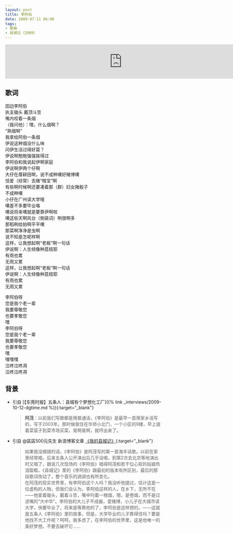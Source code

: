 ```yaml
---
layout: post
title: 李阿伯
date: 2009-07-11 06:00
tags: 
- 歌曲
- 县城记（2009）
---
```


<iframe frameborder="no" border="0" marginwidth="0" marginheight="0" width="750" height="110" loading="lazy" sandbox="allow-popups allow-scripts allow-same-origin" src="https://www.xiami.com/webapp/embed-player?autoPlay=1&id=1769016978"></iframe>

## 歌词

田边李阿伯  
执支锄头 戴顶斗笠  
嘴内咬着一条烟  
（我问他）：嘿，什么烟啊？  
“熟烟啊”  
我拿给阿伯一条烟  
伊说这种烟没什么味  
问伊生活过得好莫？  
伊说啊勉勉强强挨得过  
李阿伯和我说起伊啊家庭  
伊说啊伊两个仔啊  
大仔在厝耕田啊，说不成种噢好赌博噢  
恬爱（经常）去赌“暗宝”啊  
有些啊时候啊还要凑着那（群）妇女赌骰子  
不成种噢  
小仔在广州读大学哦  
噢差不多要毕业咯  
噢说将来噢就是要靠伊啊啦  
噢这些天啊风台（倒装词）咧很啊多  
那稻咧给拍啊平平噢  
那菜啊净净是虫啊  
说不知是怎呢样啊  
这样，让我想起啊“老板”啊一句话  
伊说啊：人生倾像种荔枝耶  
有雨也累  
无雨又累  
这样，让我想起啊“老板”啊一句话  
伊说啊：人生倾像种荔枝耶  
有雨也累  
无雨又累

李阿伯呀  
您是我个老一辈  
我要尊敬您  
也要孝敬您  
嘿  
李阿伯呀  
您是我个老一辈  
我要尊敬您  
也要孝敬您  
嘿  
嘿嘿嘿  
泣咚泣咚凋  
泣咚泣咚凋

## 背景
* 引自 [【东莞时报】五条人：县城有个梦想化工厂]({% link _interviews/2009-10-12-dgtime.md %}){:target="_blank"}
  > **阿茂**：以前我们写歌都是用普通话，《李阿伯》是最早一首用家乡话写的，写于2003年。那时候我住在华师小北门，一个小区的9楼，早上提着菜篮子到菜市场买菜，晃啊晃啊，就哼出来了。

* 引自 @區區500元先生 新浪博客文章 [《我的县城记》](http://blog.sina.com.cn/s/blog_4b980b3b0100f9r1.html){:target="_blank"}
  
  > 如果我没搞错的话，《李阿伯》是阿茂写的第一首海丰话歌。以前在家里经常唱，后来五条人公开演出后几乎没唱，到第2次去北京等地演出时又唱了，据说几次现场的《李阿伯》唱得阿茂和若干位心软的姑娘热泪盈眶。《县城记》里的《李阿伯》跟最初的版本有所区别，最后的那段歌词改动了，整个音乐的调调也有所变化。  
  > 在阿茂的现实世界里，有李阿伯这个人吗？我没听他提过，估计这是一位虚构的人物，但我们会认为，李阿伯这样的人，在乡下，无所不在——他拿着锄头，戴着斗笠，嘴中叼着一根烟，嗯，是卷烟，而不是过滤嘴的“大中华”。李阿伯的大儿子不成器，爱赌博，小儿子在大城市读大学，快要毕业了，将来是等靠他的了，李阿伯是这样想的。——这就是五条人《李阿伯》里的故事，但是，大学毕业的儿子靠得住吗？要是他找不大工作呢？呵呵，我多虑了，在李阿伯的世界里，这是他唯一的美好梦想。不要去破坏它……
